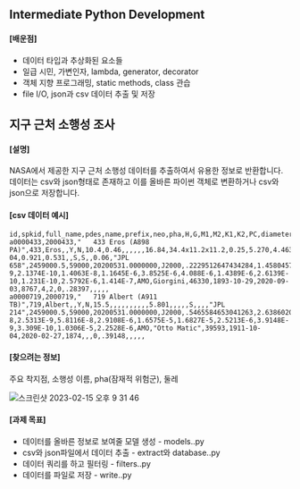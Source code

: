 ## Intermediate Python Development

#### [배운점]

- 데이터 타입과 추상화된 요소들
- 일급 시민, 가변인자, lambda, generator, decorator
- 객체 지향 프로그래밍, static methods, class 관습
- file I/O, json과 csv 데이터 추출 및 저장

## 지구 근처 소행성 조사

#### [설명]

NASA에서 제공한 지구 근처 소행성 데이터를 추출하여서 유용한 정보로 반환합니다. <br/>
데이터는 csv와 json형태로 존재하고 이를 올바른 파이썬 객체로 변환하거나 csv와 json으로 저장합니다.

#### [csv 데이터 예시]

    id,spkid,full_name,pdes,name,prefix,neo,pha,H,G,M1,M2,K1,K2,PC,diameter,extent,albedo,rot_per,GM,BV,UB,IR,spec_B,spec_T,H_sigma,diameter_sigma,orbit_id,epoch,epoch_mjd,epoch_cal,equinox,e,a,q,i,om,w,ma,ad,n,tp,tp_cal,per,per_y,moid,moid_ld,moid_jup,t_jup,sigma_e,sigma_a,sigma_q,sigma_i,sigma_om,sigma_w,sigma_ma,sigma_ad,sigma_n,sigma_tp,sigma_per,class,producer,data_arc,first_obs,last_obs,n_obs_used,n_del_obs_used,n_dop_obs_used,condition_code,rms,two_body,A1,A2,A3,DT
    a0000433,2000433,"   433 Eros (A898 PA)",433,Eros,,Y,N,10.4,0.46,,,,,,16.84,34.4x11.2x11.2,0.25,5.270,4.463e-04,0.921,0.531,,S,S,,0.06,"JPL 658",2459000.5,59000,20200531.0000000,J2000,.2229512647434284,1.458045729081037,1.132972589728666,10.83054121829922,304.2993259000444,178.8822959227224,271.0717325705167,1.783118868433408,.5598186418120109,2459159.351922368362,20201105.8519224,643.0654021001488,1.76061711731731,.148623,57.83961291,3.2865,4.582,9.6497E-9,2.1374E-10,1.4063E-8,1.1645E-6,3.8525E-6,4.088E-6,1.4389E-6,2.6139E-10,1.231E-10,2.5792E-6,1.414E-7,AMO,Giorgini,46330,1893-10-29,2020-09-03,8767,4,2,0,.28397,,,,,
    a0000719,2000719,"   719 Albert (A911 TB)",719,Albert,,Y,N,15.5,,,,,,,,,,5.801,,,,,S,,,,"JPL 214",2459000.5,59000,20200531.0000000,J2000,.5465584653041263,2.63860206439375,1.196451769530403,11.56748478123323,183.8669499802364,156.17633771,140.2734217745985,4.080752359257098,.2299551959241748,2458390.496728663387,20180928.9967287,1565.522355575327,4.28616661348481,.203482,79.18908994,1.41794,3.140,2.1784E-8,2.5313E-9,5.8116E-8,2.9108E-6,1.6575E-5,1.6827E-5,2.5213E-6,3.9148E-9,3.309E-10,1.0306E-5,2.2528E-6,AMO,"Otto Matic",39593,1911-10-04,2020-02-27,1874,,,0,.39148,,,,,

#### [찾으려는 정보]

주요 착지점, 소행성 이름, pha(잠재적 위험군), 둘레

![스크린샷 2023-02-15 오후 9 31 46](https://user-images.githubusercontent.com/74460665/219028270-c4a498ac-95b2-40d3-ace1-7f4dbb7310ec.png)

#### [과제 목표]

- 데이터를 올바른 정보로 보여줄 모델 생성 - models..py
- csv와 json파일에서 데이터 추출 - extract와 database..py
- 데이터 쿼리를 하고 필터링 - filters..py
- 데이터를 파일로 저장 - write..py
